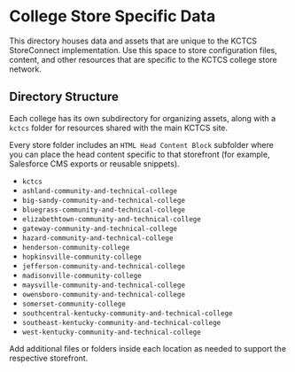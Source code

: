 # College Store Specific Data

This directory houses data and assets that are unique to the KCTCS StoreConnect implementation. Use this space to store configuration files, content, and other resources that are specific to the KCTCS college store network.

## Directory Structure

Each college has its own subdirectory for organizing assets, along with a `kctcs` folder for resources shared with the main KCTCS site.

Every store folder includes an `HTML Head Content Block` subfolder where you can place the head content specific to that storefront (for example, Salesforce CMS exports or reusable snippets).

- `kctcs`
- `ashland-community-and-technical-college`
- `big-sandy-community-and-technical-college`
- `bluegrass-community-and-technical-college`
- `elizabethtown-community-and-technical-college`
- `gateway-community-and-technical-college`
- `hazard-community-and-technical-college`
- `henderson-community-college`
- `hopkinsville-community-college`
- `jefferson-community-and-technical-college`
- `madisonville-community-college`
- `maysville-community-and-technical-college`
- `owensboro-community-and-technical-college`
- `somerset-community-college`
- `southcentral-kentucky-community-and-technical-college`
- `southeast-kentucky-community-and-technical-college`
- `west-kentucky-community-and-technical-college`

Add additional files or folders inside each location as needed to support the respective storefront.
